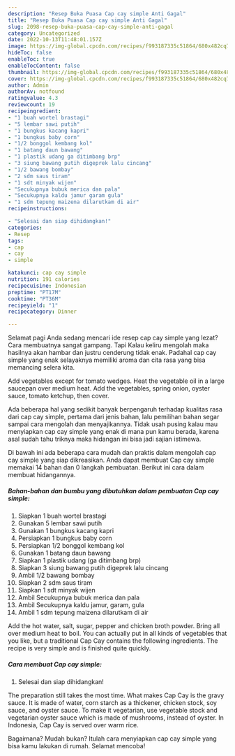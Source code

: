 ```yaml
---
description: "Resep Buka Puasa Cap cay simple Anti Gagal"
title: "Resep Buka Puasa Cap cay simple Anti Gagal"
slug: 2098-resep-buka-puasa-cap-cay-simple-anti-gagal
category: Uncategorized
date: 2022-10-13T11:48:01.157Z
image: https://img-global.cpcdn.com/recipes/f993187335c51864/680x482cq70/cap-cay-simple-foto-resep-utama.jpg
hideToc: false
enableToc: true
enableTocContent: false
thumbnail: https://img-global.cpcdn.com/recipes/f993187335c51864/680x482cq70/cap-cay-simple-foto-resep-utama.jpg
cover: https://img-global.cpcdn.com/recipes/f993187335c51864/680x482cq70/cap-cay-simple-foto-resep-utama.jpg
author: Admin
authorAv: notfound
ratingvalue: 4.3
reviewcount: 19
recipeingredient:
- "1 buah wortel brastagi"
- "5 lembar sawi putih"
- "1 bungkus kacang kapri"
- "1 bungkus baby corn"
- "1/2 bonggol kembang kol"
- "1 batang daun bawang"
- "1 plastik udang ga ditimbang brp"
- "3 siung bawang putih digeprek lalu cincang"
- "1/2 bawang bombay"
- "2 sdm saus tiram"
- "1 sdt minyak wijen"
- "Secukupnya bubuk merica dan pala"
- "Secukupnya kaldu jamur garam gula"
- "1 sdm tepung maizena dilarutkam di air"
recipeinstructions:

- "Selesai dan siap dihidangkan!"
categories:
- Resep
tags:
- cap
- cay
- simple

katakunci: cap cay simple 
nutrition: 191 calories
recipecuisine: Indonesian
preptime: "PT17M"
cooktime: "PT36M"
recipeyield: "1"
recipecategory: Dinner

---
```



Selamat pagi Anda sedang mencari ide resep cap cay simple yang lezat? Cara membuatnya sangat gampang. Tapi Kalau keliru mengolah maka hasilnya akan hambar dan justru cenderung tidak enak. Padahal cap cay simple yang enak selayaknya memiliki aroma dan cita rasa yang bisa memancing selera kita.


Add vegetables except for tomato wedges. Heat the vegetable oil in a large saucepan over medium heat. Add the vegetables, spring onion, oyster sauce, tomato ketchup, then cover.

Ada beberapa hal yang sedikit banyak berpengaruh terhadap kualitas rasa dari cap cay simple, pertama dari jenis bahan, lalu pemilihan bahan segar sampai cara mengolah dan menyajikannya. Tidak usah pusing kalau mau menyiapkan cap cay simple yang enak di mana pun kamu berada, karena asal sudah tahu triknya maka hidangan ini bisa jadi sajian istimewa.


Di bawah ini ada beberapa cara mudah dan praktis dalam mengolah cap cay simple yang siap dikreasikan. Anda dapat membuat Cap cay simple memakai 14 bahan dan 0 langkah pembuatan. Berikut ini cara dalam membuat hidangannya.

<!--inarticleads1-->

##### Bahan-bahan dan bumbu yang dibutuhkan dalam pembuatan Cap cay simple:

1. Siapkan 1 buah wortel brastagi
1. Gunakan 5 lembar sawi putih
1. Gunakan 1 bungkus kacang kapri
1. Persiapkan 1 bungkus baby corn
1. Persiapkan 1/2 bonggol kembang kol
1. Gunakan 1 batang daun bawang
1. Siapkan 1 plastik udang (ga ditimbang brp)
1. Siapkan 3 siung bawang putih digeprek lalu cincang
1. Ambil 1/2 bawang bombay
1. Siapkan 2 sdm saus tiram
1. Siapkan 1 sdt minyak wijen
1. Ambil Secukupnya bubuk merica dan pala
1. Ambil Secukupnya kaldu jamur, garam, gula
1. Ambil 1 sdm tepung maizena dilarutkam di air


Add the hot water, salt, sugar, pepper and chicken broth powder. Bring all over medium heat to boil. You can actually put in all kinds of vegetables that you like, but a traditional Cap Cay contains the following ingredients. The recipe is very simple and is finished quite quickly. 

<!--inarticleads2-->

##### Cara membuat Cap cay simple:


1. Selesai dan siap dihidangkan!

The preparation still takes the most time. What makes Cap Cay is the gravy sauce. It is made of water, corn starch as a thickener, chicken stock, soy sauce, and oyster sauce. To make it vegetarian, use vegetable stock and vegetarian oyster sauce which is made of mushrooms, instead of oyster. In Indonesia, Cap Cay is served over warm rice. 

Bagaimana? Mudah bukan? Itulah cara menyiapkan cap cay simple yang bisa kamu lakukan di rumah. Selamat mencoba!
